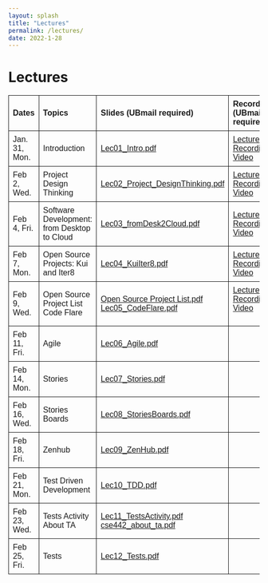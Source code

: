 ```yaml
---
layout: splash
title: "Lectures"
permalink: /lectures/
date: 2022-1-28
---
```


# Lectures

<style>
table {
  font-family: arial, sans-serif;
  border-collapse: collapse;
  width: 100%;
  margin-left:auto;
  margin-right:auto;
}

td, th {
  border: 1px solid;
  text-align: left;
  padding: 8px;
}

</style>

<table>
  <tr>
    <th>Dates</th>
    <th>Topics</th>
    <th>Slides (UBmail required)</th>
    <th>Recording (UBmail required)</th>
  </tr>
  <tr>
    <td>Jan. 31, Mon.</td>
    <td>Introduction</td>
    <td><a href="https://buffalo.box.com/s/t984yrg480zbho0kx1sa7nlglhearrzt">Lec01_Intro.pdf</a></td>
    <td><a href="https://buffalo.box.com/s/v5u3v23to93m4go3obt3qpdumod0ac65">Lecture Recording Video</a></td>
  </tr>
  <tr>
    <td>Feb 2, Wed.</td>
    <td>Project Design Thinking</td>
    <td><a href="https://buffalo.box.com/s/xyj8j49hg6zkr1kp04i49x2dbf2xpkxc">Lec02_Project_DesignThinking.pdf</a></td>
    <td><a href="https://buffalo.box.com/s/cmvknej815pn3jpbop55wapk9i97u5sn">Lecture Recording Video</a></td>
  </tr>
  <tr>
    <td>Feb 4, Fri.</td>
    <td>Software Development: from Desktop to Cloud</td>
    <td><a href="https://buffalo.box.com/s/s57dy8ymlosd9v4cxmbly88rp0i1bwqk">Lec03_fromDesk2Cloud.pdf</a></td>
    <td><a href="https://buffalo.box.com/s/1e85mh96m5069yu4zafzmpwu4wc12pej">Lecture Recording Video</a></td>
  </tr>
  <tr>
    <td>Feb 7, Mon.</td>
    <td>Open Source Projects: Kui and Iter8</td>
    <td><a href="https://buffalo.box.com/s/fnqwimr8dr2btyh4gm0b9bxqggvixrbh">Lec04_KuiIter8.pdf</a></td>
    <td><a href="https://buffalo.box.com/s/ql6j1i0et5wfkoccxn7eeszmm7k0zqgx">Lecture Recording Video</a></td>
  </tr>
  <tr>
    <td>Feb 9, Wed.</td>
    <td>Open Source Project List <br> Code Flare</td>
    <td><a href="https://buffalo.box.com/s/s72uccymhy59fem2mah3yi9agkfrlfq4">Open Source Project List.pdf</a> <br> <a href="https://buffalo.box.com/s/ot3ovda85zzhozdtvy9fhdhnk40y2if3">Lec05_CodeFlare.pdf</a></td>
    <td><a href="https://buffalo.zoom.us/rec/share/Z-2RlDS5lZCFFY3xCd-em6XgyBVq5Yc21Rr-EJoyQxRCI8GXvUgVytr-P2QFEZ43.NORnkTRO1yUH6iV2?startTime=1644436774000">Lecture Recording Video</a> <br> &nbsp;</td>
  </tr>
   <tr>
    <td>Feb 11, Fri.</td>
    <td>Agile</td>
    <td><a href="https://buffalo.box.com/s/bpm1fa4rslnl4sfvsguh738swul3x1xj">Lec06_Agile.pdf</a></td>
    <td></td>
  </tr>
  <tr>
    <td>Feb 14, Mon.</td>
    <td>Stories</td>
    <td><a href="https://buffalo.box.com/s/zno2udx0h5r67smji0r3zl01cvezlxo0">Lec07_Stories.pdf</a></td>
    <td></td>
  </tr>
  <tr>
    <td>Feb 16, Wed.</td>
    <td>Stories Boards</td>
    <td><a href="https://buffalo.box.com/s/7d99wd2ced6vhfxkyu972d9cwux6byen">Lec08_StoriesBoards.pdf</a></td>
    <td></td>
  </tr>
  <tr>
    <td>Feb 18, Fri.</td>
    <td>Zenhub</td>
    <td><a href="https://buffalo.box.com/s/w7t6j8k63djuhz6pgykbvrkq4cj1y3ja">Lec09_ZenHub.pdf</a></td>
    <td></td>
  </tr>
  <tr>
    <td>Feb 21, Mon.</td>
    <td>Test Driven Development</td>
    <td><a href="https://buffalo.box.com/s/hbuvt4w0w8g5obadffvwmevublyx3465">Lec10_TDD.pdf</a></td>
    <td></td>
  </tr>
  <tr>
    <td>Feb 23, Wed.</td>
    <td>Tests Activity <br> About TA</td>
    <td><a href="https://buffalo.box.com/s/yki5jmbj9x3rouzrfs8cflkr94m10dai">Lec11_TestsActivity.pdf</a> <br> <a href="https://buffalo.box.com/s/tz13qqkcncupp98og9rqfkgl1s0ddb44">cse442_about_ta.pdf</a></td>
    <td></td>
  </tr>
  <tr>
    <td>Feb 25, Fri.</td>
    <td>Tests</td>
    <td><a href="https://buffalo.box.com/s/wkgutztu7rnd32tst5hedccdtqp5cza8">Lec12_Tests.pdf</a></td>
    <td></td>
  </tr>
</table>

